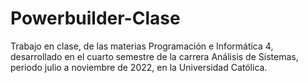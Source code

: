 # Powerbuilder-Clase

  Trabajo en clase, de las materias Programación e Informática 4, desarrollado en el cuarto semestre de la carrera Análisis de Sistemas, periodo julio a noviembre de 2022, 
en la Universidad Católica.
